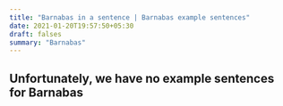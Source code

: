 ```yaml
---
title: "Barnabas in a sentence | Barnabas example sentences"
date: 2021-01-20T19:57:50+05:30
draft: falses
summary: "Barnabas"
---
```

## Unfortunately, we have no example sentences for Barnabas                 
